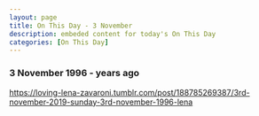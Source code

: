 ```yaml
---
layout: page
title: On This Day - 3 November
description: embeded content for today's On This Day
categories: [On This Day]
---
```


### 3 November 1996 - <span id="age1"></span> years ago

<div class="tumblr-post" data-href="https://embed.tumblr.com/embed/post/EL5qzF68tHkfhqTj4tuwlw/188785269387" data-did="ad3d56587899515e43fc276abe222e70465f4bff"><a href="https://loving-lena-zavaroni.tumblr.com/post/188785269387/3rd-november-2019-sunday-3rd-november-1996-lena">https://loving-lena-zavaroni.tumblr.com/post/188785269387/3rd-november-2019-sunday-3rd-november-1996-lena</a></div>  <script async src="https://assets.tumblr.com/post.js"></script>

<!-- Script for calculating number of years ago -->
<script>
var dob = '19961103';
var year = Number(dob.substr(0, 4));
var month = Number(dob.substr(4, 2)) - 1;
var day = Number(dob.substr(6, 2));
var today = new Date();
var age1 = today.getFullYear() - year;
if (today.getMonth() < month || (today.getMonth() == month && today.getDate() < day)) {
age1--;
}
document.getElementById("age1").innerHTML=age1;
</script>

<!--
Sunday 3rd November 1996, Lena tried to commit suicide at The montreux Clinic. She took an overdose of anti depressants which she had been squirreling away, she was found fast asleep the following day by Gay Pankhurst.
-->

